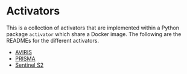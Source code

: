 # Activators

This is a collection of activators that are implemented within a Python package `activator` which share a Docker image. The following are the READMEs for the different activators.
* [AVIRIS](aviris/README.md)
* [PRISMA](prisma/README.md)
* [Sentinel S2](sentinel_s2/README.md)